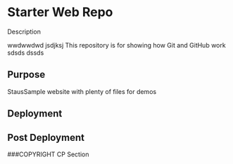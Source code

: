 # Starter Web Repo

Description

wwdwwdwd  jsdjksj
This repository is for showing how Git and GitHub work
sdsds
dssds

## Purpose

StausSample website with plenty of files for demos


## Deployment

## Post Deployment


###COPYRIGHT
CP Section